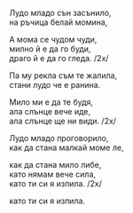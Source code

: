 Лудо младо сън засънило, <br />
на ръчица белай момина,

А мома се чудом чуди, <br />
милно й е да го буди, <br />
драго й е да го гледа. /2х/

Па му рекла съм те жалила, <br />
стани лудо че е ранина.

Мило ми е да те будя, <br />
ала слънце вече иде, <br />
ала слънце ще ни види. /2х/

Лудо младо проговорило, <br />
как да стана малкай моме ле,

как да стана мило либе, <br />
като нямам вече сила, <br />
като ти си я изпила. /2х/

като ти си я изпила.
